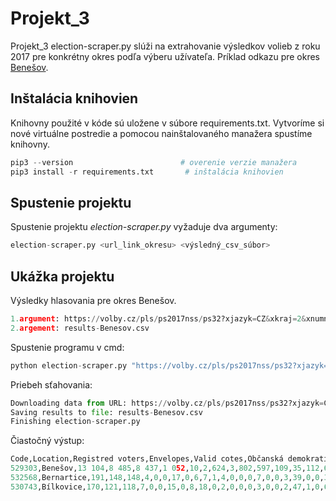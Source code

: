 # Projekt_3

Projekt_3 election-scraper.py slúži na extrahovanie výsledkov volieb z roku 2017 pre konkrétny okres podľa výberu
užívateľa. Príklad odkazu pre okres [Benešov](https://volby.cz/pls/ps2017nss/ps32?xjazyk=CZ&xkraj=2&xnumnuts=2101).

## Inštalácia knihovien

Knihovny použité v kóde sú uložene v súbore requirements.txt. Vytvoríme si nové virtuálne postredie a pomocou nainštalovaného manažera spustíme knihovny.


```python
pip3 --version                        # overenie verzie manažera
pip3 install -r requirements.txt       # inštalácia knihovien
```

## Spustenie projektu

Spustenie projektu _election-scraper.py_ vyžaduje dva argumenty:

```python
election-scraper.py <url_link_okresu> <výsledný_csv_súbor>
```

## Ukážka projektu
Výsledky hlasovania pre okres Benešov.
```python
1.argument: https://volby.cz/pls/ps2017nss/ps32?xjazyk=CZ&xkraj=2&xnumnuts=2101
2.argement: results-Benesov.csv
```
Spustenie programu v cmd:
```python
python election-scraper.py "https://volby.cz/pls/ps2017nss/ps32?xjazyk=CZ&xkraj=2&xnumnuts=2101" "výsledky-Benešov.csv" 
```
Priebeh sťahovania:
```python
Downloading data from URL: https://volby.cz/pls/ps2017nss/ps32?xjazyk=CZ&xkraj=2&xnumnuts=2101
Saving results to file: results-Benesov.csv
Finishing election-scraper.py
```
Čiastočný výstup:
```python
Code,Location,Registred voters,Envelopes,Valid cotes,Občanská demokratická strana,Řád národa - Vlastenecká unie,CESTA ODPOVĚDNÉ SPOLEČNOSTI,Česká str.sociálně demokrat.,Radostné Česko,STAROSTOVÉ A NEZÁVISLÍ,Komunistická str.Čech a Moravy,Strana zelených,"ROZUMNÍ-stop migraci,diktát.EU",Strana svobodných občanů,Blok proti islam.-Obran.domova,Občanská demokratická aliance,Česká pirátská strana,Unie H.A.V.E.L.,Referendum o Evropské unii,TOP 09,ANO 2011,Dobrá volba 2016,SPR-Republ.str.Čsl. M.Sládka,Křesť.demokr.unie-Čs.str.lid.,Česká strana národně sociální,REALISTÉ,SPORTOVCI,Dělnic.str.sociální spravedl.,Svob.a př.dem.-T.Okamura (SPD),Strana Práv Občanů
529303,Benešov,13 104,8 485,8 437,1 052,10,2,624,3,802,597,109,35,112,6,11,948,3,6,414,2 577,3,21,314,5,58,17,16,682,10
532568,Bernartice,191,148,148,4,0,0,17,0,6,7,1,4,0,0,0,7,0,0,3,39,0,0,37,0,3,0,0,20,0
530743,Bílkovice,170,121,118,7,0,0,15,0,8,18,0,2,0,0,0,3,0,0,2,47,1,0,6,0,0,0,0,9,0
```
